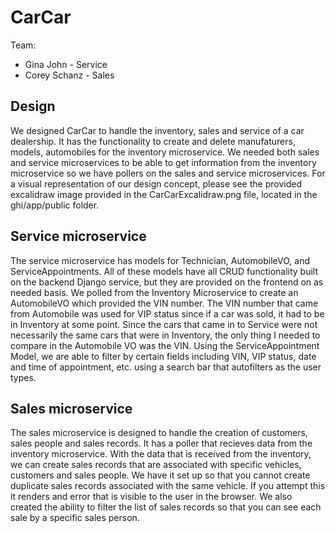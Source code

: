# CarCar

Team:

* Gina John - Service
* Corey Schanz - Sales

## Design
We designed CarCar to handle the inventory, sales and service of a car dealership. It has the functionality to create and delete manufaturers, models, automobiles for the inventory microservice. We needed both sales and service microservices to be able to get information from the inventory microservice so we have pollers on the sales and service microservices. For a visual representation of our design concept, please see the provided excalidraw image provided in the CarCarExcalidraw.png file, located in the ghi/app/public folder.
## Service microservice

The service microservice has models for Technician, AutomobileVO, and ServiceAppointments. All of these models have all CRUD functionality built on the backend Django service, but they are provided on the frontend on as needed basis. We polled from the Inventory Microservice to create an AutomobileVO which provided the VIN number. The VIN number that came from Automobile was used for VIP status since if a car was sold, it had to be in Inventory at some point. Since the cars that came in to Service were not necessarily the same cars that were in Inventory, the only thing I needed to compare in the Automobile VO was the VIN. Using the ServiceAppointment Model, we are able to filter by certain fields including VIN, VIP status, date and time of appointment, etc. using a search bar that autofilters as the user types.

## Sales microservice
The sales microservice is designed to handle the creation of customers, sales people and sales records. It has a poller that recieves data from the inventory microservice. With the data that is received from the inventory, we can create sales records that are associated with specific vehicles, customers and sales people. We have it set up so that you cannot create duplicate sales records associated with the same vehicle. If you attempt this it renders and error that is visible to the user in the browser. We also created the ability to filter the list of sales records so that you can see each sale by a specific sales person.

